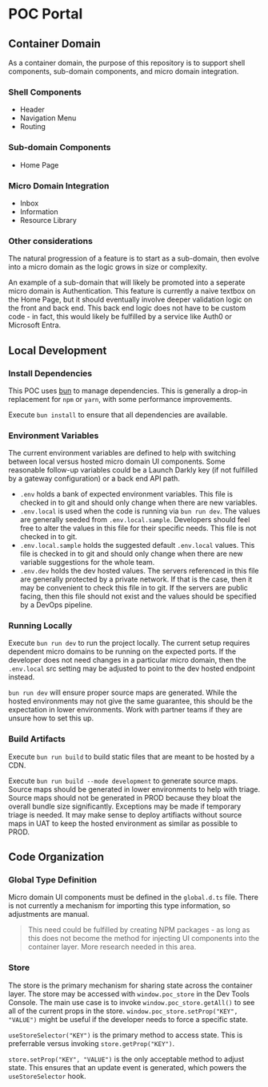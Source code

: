 # POC Portal

## Container Domain

As a container domain, the purpose of this repository is to support shell components, sub-domain components, and micro domain integration.

### Shell Components

- Header
- Navigation Menu
- Routing

### Sub-domain Components

- Home Page

### Micro Domain Integration

- Inbox
- Information
- Resource Library

### Other considerations

The natural progression of a feature is to start as a sub-domain, then evolve into a micro domain as the logic grows in size or complexity.

An example of a sub-domain that will likely be promoted into a seperate micro domain is Authentication. This feature is currently a naive textbox on the Home Page, but it should eventually involve deeper validation logic on the front and back end. This back end logic does not have to be custom code - in fact, this would likely be fulfilled by a service like Auth0 or Microsoft Entra.

## Local Development

### Install Dependencies

This POC uses [bun](bun.sh) to manage dependencies. This is generally a drop-in replacement for `npm` or `yarn`, with some performance improvements.

Execute `bun install` to ensure that all dependencies are available.

### Environment Variables

The current environment variables are defined to help with switching between local versus hosted micro domain UI components. Some reasonable follow-up variables could be a Launch Darkly key (if not fulfilled by a gateway configuration) or a back end API path.

- `.env` holds a bank of expected environment variables. This file is checked in to git and should only change when there are new variables.
- `.env.local` is used when the code is running via `bun run dev`. The values are generally seeded from `.env.local.sample`. Developers should feel free to alter the values in this file for their specific needs. This file is not checked in to git.
- `.env.local.sample` holds the suggested default `.env.local` values. This file is checked in to git and should only change when there are new variable suggestions for the whole team.
- `.env.dev` holds the dev hosted values. The servers referenced in this file are generally protected by a private network. If that is the case, then it may be convenient to check this file in to git. If the servers are public facing, then this file should not exist and the values should be specified by a DevOps pipeline.

### Running Locally

Execute `bun run dev` to run the project locally. The current setup requires dependent micro domains to be running on the expected ports. If the developer does not need changes in a particular micro domain, then the `.env.local` src setting may be adjusted to point to the dev hosted endpoint instead.

`bun run dev` will ensure proper source maps are generated. While the hosted environments may not give the same guarantee, this should be the expectation in lower environments. Work with partner teams if they are unsure how to set this up.

### Build Artifacts

Execute `bun run build` to build static files that are meant to be hosted by a CDN.

Execute `bun run build --mode development` to generate source maps. Source maps should be generated in lower environments to help with triage. Source maps should not be generated in PROD because they bloat the overall bundle size significantly. Exceptions may be made if temporary triage is needed. It may make sense to deploy artifiacts without source maps in UAT to keep the hosted environment as similar as possible to PROD.

## Code Organization

### Global Type Definition

Micro domain UI components must be defined in the `global.d.ts` file. There is not currently a mechanism for importing this type information, so adjustments are manual.

> This need could be fulfilled by creating NPM packages - as long as this does not become the method for injecting UI components into the container layer. More research needed in this area.

### Store

The store is the primary mechanism for sharing state across the container layer. The store may be accessed with `window.poc_store` in the Dev Tools Console. The main use case is to invoke `window.poc_store.getAll()` to see all of the current props in the store. `window.poc_store.setProp("KEY", "VALUE")` might be useful if the developer needs to force a specific state.

`useStoreSelector("KEY")` is the primary method to access state. This is preferrable versus invoking `store.getProp("KEY")`.

`store.setProp("KEY", "VALUE")` is the only acceptable method to adjust state. This ensures that an update event is generated, which powers the `useStoreSelector` hook.
